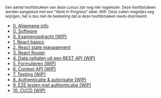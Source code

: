 <!-- markdownlint-disable first-line-heading -->

<small>
  Een aantal hoofdstukken van deze cursus zijn nog niet nagelezen. Deze hoofdstukken worden aangeduid met een "Work In Progress" label: WIP. Deze zullen mogelijks nog wijzigen, het is dus niet de bedoeling dat je deze hoofdstukken reeds doorneemt.
</small>

- [0. Algemene info](./0-intro/situering.md)
- [0. Software](./0-intro/software.md)
- [0. Examenopdracht (WIP)](./0-intro/examenopdracht.md)
- [1. React basics](./1-react_basics/index.md)
- [2. React state management](./2-react_state/index.md)
- [3. React Router](./3-react_router/index.md)
- [4. Data ophalen uit een REST API (WIP)](./4-api/index.md)
- [5. Formulieren (WIP)](./5-formulieren/index.md)
- [6. Context API (WIP)](./6-context/index.md)
- [7. Testing (WIP)](./7-react_testing/index.md)
- [8. Authenticatie & autorisatie (WIP)](./8-auth/index.md)
- [9. E2E testen met authenticatie (WIP)](./9-auth_testing/index.md)
- [10. CI/CD (WIP)](./10-cicd/index.md)
